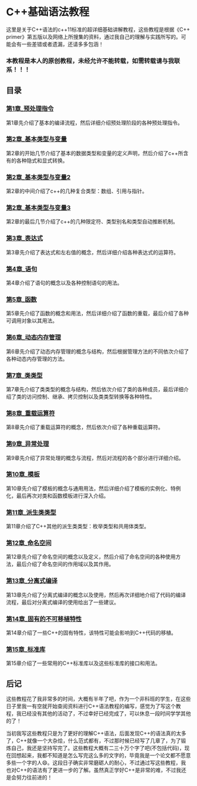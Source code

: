 # C++基础语法教程

这里是关于C++语法的c++11标准的超详细基础讲解教程，这些教程是根据《C++ primer》第五版以及网络上所搜集的资料，通过我自己的理解与实践所写的。可能会有一些差错或者遗漏，还请多多包涵！

### **本教程是本人的原创教程，未经允许不能转载，如需转载请与我联系！！！**

## 目录

### [第1章_预处理指令](./第1章_预处理指令)

第1章先介绍了基本的编译流程，然后详细介绍预处理阶段的各种预处理指令。

### [第2章_基本类型与变量](./第2章_基本类型与变量)

第2章的开始几节介绍了基本的数据类型和变量的定义声明，然后介绍了c++所含有的各种隐式和显式转换。

### [第2章_基本类型与变量2](./第2章_基本类型与变量2)

第2章的中间介绍了c++的几种复合类型：数组、引用与指针。

### [第2章_基本类型与变量3](./第2章_基本类型与变量3)

第2章的最后几节介绍了c++的几种限定符、类型别名和类型自动推断机制。

### [第3章_表达式](./第3章_表达式)

第3章先介绍了表达式和左右值的概念，然后详细介绍各种表达式的运算符。

### [第4章_语句](./第4章_语句)

第4章介绍了语句的概念以及各种控制语句的用法。

### [第5章_函数](./第5章_函数)

第5章先介绍了函数的概念和用法，然后详细介绍了函数的重载，最后介绍了各种可调用对象以其用法。

### [第6章_动态内存管理](./第6章_动态内存管理)

第6章先介绍了动态内存管理的概念与结构，然后根据管理方法的不同依次介绍了各种动态内存管理的方法。

### [第7章_类类型](./第7章_类类型)

第7章先介绍了类类型的概念与结构，然后依次介绍了类的各种成员，最后详细介绍了类的访问控制、继承、拷贝控制以及类类型转换等各种特性。

### [第8章_重载运算符](./第8章_重载运算符)

第8章先介绍了重载运算符的概念，然后依次介绍了各种重载运算符。

### [第9章_异常处理](./第9章_异常处理)

第9章先介绍了异常处理的概念与流程，然后对流程的各个部分进行详细介绍。

### [第10章_模板](./第10章_模板)

第10章先介绍了模板的概念与通用用法，然后详细介绍了模板的实例化、特例化，最后再次对类和函数模板进行深入介绍。

### [第11章_派生类类型](./第11章_派生类类型)

第11章介绍了C++其他的派生类类型：枚举类型和共用体类型。

### [第12章_命名空间](./第12章_命名空间)

第12章先介绍了命名空间的概念以及定义，然后介绍了命名空间的各种使用方法，最后介绍了命名空间的作用域以及其作用。

### [第13章_分离式编译](./第13章_分离式编译)

第13章先介绍了分离式编译的概念以及使用，然后再次详细地介绍了代码的编译流程，最后对分离式编译的使用给出了一些建议。

### [第14章_固有的不可移植特性](./第14章_固有的不可移植特性)

第14章介绍了一些C++的固有特性，该特性可能会影响到C++代码的移植。

### [第15章_标准库](./第15章_标准库)

第15章介绍了一些常用的C++标准库以及这些标准库的接口和用法。

## 后记

这些教程花了我非常多的时间，大概有半年了吧，作为一个非科班的学生，在这些日子里我一有空就开始查阅资料进行C++语法教程的编写，感觉为了写这个教程，我已经没有其他的活动了，不过幸好已经完成了，可以休息一段时间学学其他的了！

当初我写这些教程只是为了更好的理解C++语法，后面发现C++的语法真的太多了，C++就像一个大杂烩，什么范式都有，不过那时候已经写了几章了，为了锻炼自己，我还是坚持写完了。这些教程大概有二三十万个字了吧(不包括代码)，现在回想起来，我都不知道是怎么写完这么多的文字的，毕竟我是一个论文都不愿意多些一个字的人:smile:。这段日子确实非常磨砺人的耐心，不过通过写这些教程，我也对C++的语法有了更进一步的了解。虽然真正学好C++是非常的难，不过我还是会努力往前进的！